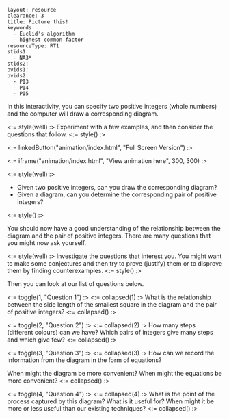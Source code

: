````
layout: resource
clearance: 3
title: Picture this!
keywords:
  - Euclid's algorithm
  - highest common factor
resourceType: RT1
stids1:
  - NA3*
stids2:
pvids1:
pvids2:
  - PI3
  - PI4
  - PI5

````

In this interactivity, you can specify two positive integers (whole numbers) and the computer will draw a corresponding diagram.

<:= style(well) :>
Experiment with a few examples, and then consider the questions that follow.
<:= style() :>

<:= linkedButton("animation/index.html", "Full Screen Version") :>

<:= iframe("animation/index.html", "View animation here", 300, 300) :>

<!--
<iframe src="animation/index.html" class="nrich-embed" style="width:300px;height:300px"></iframe>

_Interactivity reproduced from [Picture This!](http://nrich.maths.org/psum/picture-this/).  This will be tweaked to have a full screen version (in such a way that the numbers are still visible when displayed full screen).  We might also lose the option of a non-spiral version._

...done, though thumbnail version on first screen can be cropped with some
numbers, so full screen is preferable. -- gmp26
-->

<:= style(well) :>

* Given two positive integers, can you draw the corresponding diagram?
* Given a diagram, can you determine the corresponding pair of positive integers?

<:= style() :>


You should now have a good understanding of the relationship between the diagram and the pair of positive integers.  There are many questions that you might now ask yourself.

<:= style(well) :>
Investigate the questions that interest you.  You might want to make some conjectures and then try to prove (justify) them or to disprove them by finding counterexamples.
<:= style() :>


Then you can look at our list of questions below.

<:= toggle(1, "Question 1") :>
<:= collapsed(1) :>
What is the relationship between the side length of the smallest square in the diagram and the pair of positive integers?
<:= collapsed() :>

<:= toggle(2, "Question 2") :>
<:= collapsed(2) :>
How many steps (different colours) can we have?  Which pairs of integers give many steps and which give few?
<:= collapsed() :>

<:= toggle(3, "Question 3") :>
<:= collapsed(3) :>
How can we record the information from the diagram in the form of equations?

When might the diagram be more convenient?  When might the equations be more convenient?
<:= collapsed() :>

<:= toggle(4, "Question 4") :>
<:= collapsed(4) :>
What is the point of the process captured by this diagram?  What is it useful for?  When might it be more or less useful than our existing techniques?
<:= collapsed() :>
